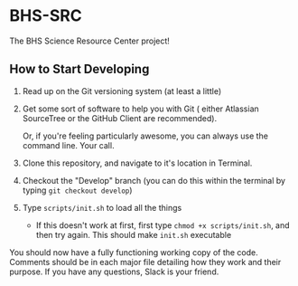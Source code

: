 BHS-SRC
=======

The BHS Science Resource Center project!

How to Start Developing
-----------------------

1. Read up on the Git versioning system (at least a little)
2. Get some sort of software to help you with Git ( either Atlassian SourceTree or the GitHub Client are recommended).

   Or, if you're feeling particularly awesome, you can always use the command line. Your call.
3. Clone this repository, and navigate to it's location in Terminal.
4. Checkout the "Develop" branch (you can do this within the terminal by typing ``` git checkout develop ```)
5. Type ``` scripts/init.sh ``` to load all the things
     - If this doesn't work at first, first type ``` chmod +x scripts/init.sh ```, and then try again. This should make ``` init.sh ``` executable

You should now have a fully functioning working copy of the code. Comments should be in each major file detailing how they work and their purpose. If you have any questions, Slack is your friend. 
